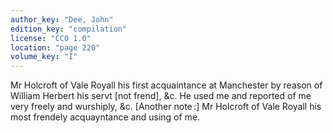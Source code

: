 ```yaml
---
author_key: "Dee, John"
edition_key: "compilation"
license: "CC0 1.0"
location: "page 220"
volume_key: "I"
---
```

Mr Holcroft of Vale Royall his first acquaintance at Manchester by reason of
William Herbert his servt [not frend], &c. He used me and reported of me very
freely and wurshiply, &c. [Another note :]  Mr Holcroft of Vale Royall his most
frendely acquayntance and using of me.
